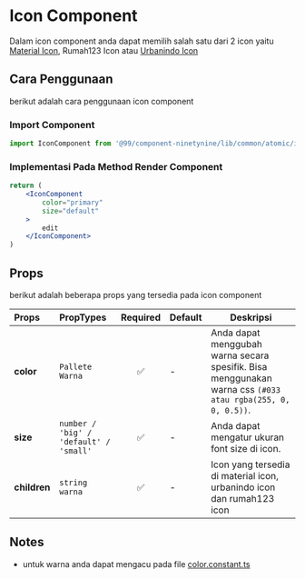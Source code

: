 # Icon Component

Dalam icon component anda dapat memilih salah satu dari 2 icon yaitu [Material Icon](https://material.io/icons/), Rumah123 Icon atau [Urbanindo Icon](https://s3.amazonaws.com/public.urbanindo.com/fonts/UrbanIndoIcons-20170831060809/index.html)

## Cara Penggunaan
berikut adalah cara penggunaan icon component

### Import Component

```jsx
import IconComponent from '@99/component-ninetynine/lib/common/atomic/icon/icon.component'
```

### Implementasi Pada Method Render Component
```jsx
return (
    <IconComponent
        color="primary"
        size="default"
    >
        edit
    </IconComponent>
)
```

## Props
berikut adalah beberapa props yang tersedia pada icon component

| Props | PropTypes | Required | Default | Deskripsi |
|:-------|:-----------|:---------:|-----------|-----------|
|**color**|`Pallete Warna`| ✅|-|Anda dapat menggubah warna  secara spesifik. Bisa menggunakan warna css `(#033 atau rgba(255, 0, 0, 0.5))`.|
|**size**|`number / 'big' / 'default' / 'small'`| ✅|-|Anda dapat mengatur ukuran font size di icon.|
|**children**|`string warna`| ✅|-| Icon yang tersedia di material icon, urbanindo icon dan rumah123 icon|


## Notes
- untuk warna anda dapat mengacu pada file [color.constant.ts](https://github.com/urbanindo/style-guide/blob/master/src/shared/constant/color.constant.ts)